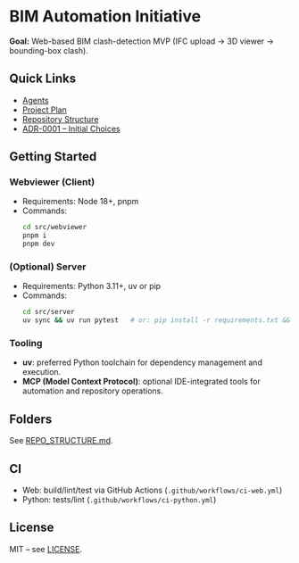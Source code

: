 # BIM Automation Initiative

**Goal:** Web-based BIM clash-detection MVP (IFC upload → 3D viewer → bounding-box clash).

## Quick Links
- [Agents](Agents.md)
- [Project Plan](bim_automation_project_plan.md)
- [Repository Structure](REPO_STRUCTURE.md)
- [ADR-0001 – Initial Choices](docs/ADR/ADR-0001-initial-choices.md)

## Getting Started

### Webviewer (Client)
- Requirements: Node 18+, pnpm
- Commands:
  ```bash
  cd src/webviewer
  pnpm i
  pnpm dev
  ```

### (Optional) Server
- Requirements: Python 3.11+, uv or pip
- Commands:
  ```bash
  cd src/server
  uv sync && uv run pytest   # or: pip install -r requirements.txt && pytest
  ```

### Tooling
- **uv**: preferred Python toolchain for dependency management and execution.
- **MCP (Model Context Protocol)**: optional IDE-integrated tools for automation and repository operations.

## Folders
See [REPO_STRUCTURE.md](REPO_STRUCTURE.md).

## CI
- Web: build/lint/test via GitHub Actions (`.github/workflows/ci-web.yml`)
- Python: tests/lint (`.github/workflows/ci-python.yml`)

## License
MIT – see [LICENSE](LICENSE).
